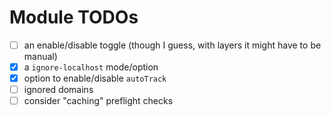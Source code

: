 # Module TODOs

- [ ] an enable/disable toggle (though I guess, with layers it might have to be manual)
- [x] a `ignore-localhost` mode/option
- [x] option to enable/disable `autoTrack`
- [ ] ignored domains
- [ ] consider "caching" preflight checks
